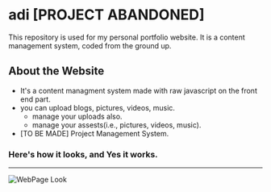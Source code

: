 # adi [PROJECT ABANDONED]
This repository is used for my personal portfolio website. It is a content management system, coded from the ground up.
## About the Website
- It's a content managment system made with raw javascript on the front end part.
- you can upload blogs, pictures, videos, music.
  - manage your uploads also.
  - manage your assests(i.e., pictures, videos, music).  
- [TO BE MADE] Project Management System. 



### Here's how it looks, and Yes it works.

---

![WebPage Look](..\assests\image\Look.png)


